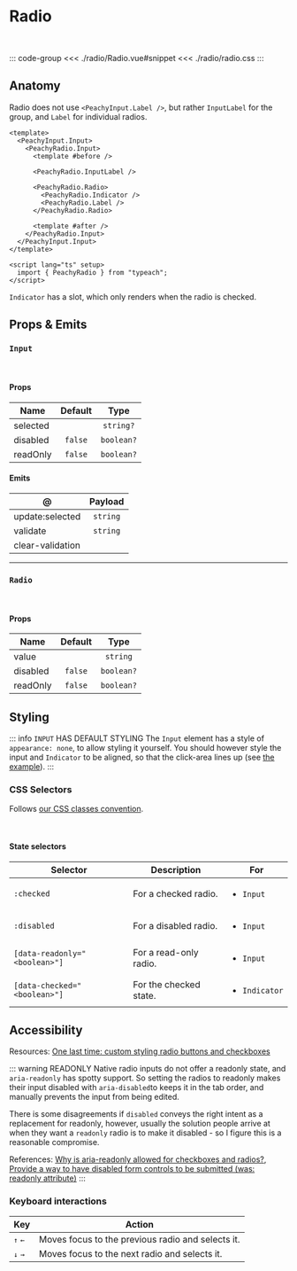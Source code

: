 # Radio

<br/>

<script lang="ts" setup>
  import Radio from './radio/Radio.vue'
  import './radio/radio.css'
</script>

<ClientOnly>
  <ComponentPreview>
      <Radio />
  </ComponentPreview>
</ClientOnly>

::: code-group
<<< ./radio/Radio.vue#snippet
<<< ./radio/radio.css
:::

## Anatomy

Radio does not use `<PeachyInput.Label />`, but rather `InputLabel` for the group, and `Label` for individual radios.

```vue
<template>
  <PeachyInput.Input>
    <PeachyRadio.Input>
      <template #before />

      <PeachyRadio.InputLabel />

      <PeachyRadio.Radio>
        <PeachyRadio.Indicator />
        <PeachyRadio.Label />
      </PeachyRadio.Radio>

      <template #after />
    </PeachyRadio.Input>
  </PeachyInput.Input>
</template>

<script lang="ts" setup>
  import { PeachyRadio } from "typeach";
</script>
```

`Indicator` has a slot, which only renders when the radio is checked.

## Props & Emits

### `Input`

<br/>

#### Props

| Name     | Default |    Type    |
| -------- | :-----: | :--------: |
| selected |         | `string?`  |
| disabled | `false` | `boolean?` |
| readOnly | `false` | `boolean?` |

#### Emits

| @                | Payload  |
| ---------------- | :------: |
| update:selected  | `string` |
| validate         | `string` |
| clear-validation |          |

<hr/>

### `Radio`

<br/>

#### Props

| Name     | Default |    Type    |
| -------- | :-----: | :--------: |
| value    |         |  `string`  |
| disabled | `false` | `boolean?` |
| readOnly | `false` | `boolean?` |

## Styling

::: info `INPUT` HAS DEFAULT STYLING
The `Input` element has a style of `appearance: none`, to allow styling it yourself. You should however style the input and `Indicator` to be aligned, so that the click-area lines up (see [the example](#radio)).
:::

### CSS Selectors

Follows [our CSS classes convention](/info#styling).

<br />

#### State selectors

| Selector                      | Description            |  For                          |
| ----------------------------- | ---------------------- | ----------------------------- |
| `:checked`                    | For a checked radio.   | <ul><li>`Input`</li></ul>     |
| `:disabled`                   | For a disabled radio.  | <ul><li> `Input`</li></ul>    |
| `[data-readonly="<boolean>"]` | For a read-only radio. | <ul><li>`Input`</li></ul>     |
| `[data-checked="<boolean>"]`  | For the checked state. | <ul><li>`Indicator`</li></ul> |

## Accessibility

Resources: [One last time: custom styling radio buttons and checkboxes](https://www.scottohara.me/blog/2021/09/24/custom-radio-checkbox-again.html)

::: warning READONLY
Native radio inputs do not offer a readonly state, and `aria-readonly` has spotty support. So setting the radios to readonly makes their input disabled with `aria-disabled`to keeps it in the tab order, and manually prevents the input from being edited.

There is some disagreements if `disabled` conveys the right intent as a replacement for readonly, however, usually the solution people arrive at when they want a `readonly` radio is to make it disabled - so I figure this is a reasonable compromise.

References: [Why is aria-readonly allowed for checkboxes and radios?](https://github.com/w3c/aria/issues/1309#issue-676916400), [Provide a way to have disabled form controls to be submitted (was: readonly attribute)](https://github.com/whatwg/html/issues/2311)
:::

### Keyboard interactions

| Key                       | Action                                            |
| ------------------------- | ------------------------------------------------- |
| <kbd>↑</kbd> <kbd>←</kbd> | Moves focus to the previous radio and selects it. |
| <kbd>↓</kbd> <kbd>→</kbd> | Moves focus to the next radio and selects it.     |
